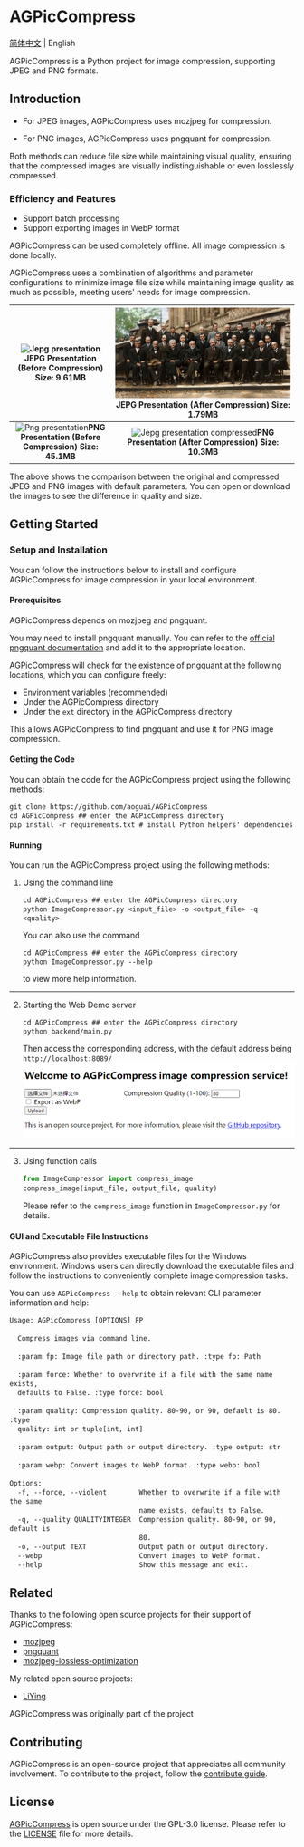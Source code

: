 # AGPicCompress

[简体中文](./README.md) | English

AGPicCompress is a Python project for image compression, supporting JPEG and PNG formats.

## Introduction

- For JPEG images, AGPicCompress uses mozjpeg for compression.

- For PNG images, AGPicCompress uses pngquant for compression.

Both methods can reduce file size while maintaining visual quality, ensuring that the compressed images are visually indistinguishable or even losslessly compressed.

### Efficiency and Features

- Support batch processing
- Support exporting images in WebP format

AGPicCompress can be used completely offline. All image compression is done locally.

AGPicCompress uses a combination of algorithms and parameter configurations to minimize image file size while maintaining image quality as much as possible, meeting users' needs for image compression.

| ![Jepg presentation](../images/test.jpg) JEPG Presentation (Before Compression) Size: 9.61MB  |  ![Jepg presentation compressed](../images/test_compressed.jpg)JEPG Presentation (After Compression) Size: 1.79MB   |
|:---------------------------------------------------------------------------------------------:|:-------------------------------------------------------------------------------------------------------------------:|
| ![Png presentation](../images/test.png)**PNG Presentation (Before Compression) Size: 45.1MB** | ![Jepg presentation compressed](../images/test_compressed.png)**PNG Presentation (After Compression) Size: 10.3MB** |

The above shows the comparison between the original and compressed JPEG and PNG images with default parameters. You can open or download the images to see the difference in quality and size.

## Getting Started

### Setup and Installation

You can follow the instructions below to install and configure AGPicCompress for image compression in your local environment.

#### Prerequisites

AGPicCompress depends on mozjpeg and pngquant.

You may need to install pngquant manually. You can refer to the [official pngquant documentation](https://pngquant.org/) and add it to the appropriate location.

AGPicCompress will check for the existence of pngquant at the following locations, which you can configure freely:
- Environment variables (recommended)
- Under the AGPicCompress directory
- Under the `ext` directory in the AGPicCompress directory

This allows AGPicCompress to find pngquant and use it for PNG image compression.

#### Getting the Code

You can obtain the code for the AGPicCompress project using the following methods:

```shell
git clone https://github.com/aoguai/AGPicCompress
cd AGPicCompress ## enter the AGPicCompress directory
pip install -r requirements.txt # install Python helpers' dependencies
```

#### Running

You can run the AGPicCompress project using the following methods:

1. Using the command line
    ```shell
    cd AGPicCompress ## enter the AGPicCompress directory
    python ImageCompressor.py <input_file> -o <output_file> -q <quality>
    ```
    You can also use the command
    ```shell
    cd AGPicCompress ## enter the AGPicCompress directory
    python ImageCompressor.py --help
    ```
    to view more help information.

---

2. Starting the Web Demo server
    ```shell
    cd AGPicCompress ## enter the AGPicCompress directory
    python backend/main.py
    ```
    Then access the corresponding address, with the default address being `http://localhost:8089/`
    ![web_demo](../images/web_demo.png)

---

3. Using function calls
    ```python
    from ImageCompressor import compress_image
    compress_image(input_file, output_file, quality)
    ```
   Please refer to the `compress_image` function in `ImageCompressor.py` for details.

#### GUI and Executable File Instructions

AGPicCompress also provides executable files for the Windows environment. Windows users can directly download the executable files and follow the instructions to conveniently complete image compression tasks.

You can use `AGPicCompress --help` to obtain relevant CLI parameter information and help:
```angular2html
Usage: AGPicCompress [OPTIONS] FP                                        

  Compress images via command line.

  :param fp: Image file path or directory path. :type fp: Path

  :param force: Whether to overwrite if a file with the same name exists,
  defaults to False. :type force: bool

  :param quality: Compression quality. 80-90, or 90, default is 80. :type
  quality: int or tuple[int, int]

  :param output: Output path or output directory. :type output: str

  :param webp: Convert images to WebP format. :type webp: bool

Options:
  -f, --force, --violent        Whether to overwrite if a file with the same
                                name exists, defaults to False.
  -q, --quality QUALITYINTEGER  Compression quality. 80-90, or 90, default is
                                80.
  -o, --output TEXT             Output path or output directory.
  --webp                        Convert images to WebP format.
  --help                        Show this message and exit.
```

## Related

Thanks to the following open source projects for their support of AGPicCompress:

- [mozjpeg](https://github.com/mozilla/mozjpeg)
- [pngquant](https://github.com/kornelski/pngquant)
- [mozjpeg-lossless-optimization](https://github.com/wanadev/mozjpeg-lossless-optimization)

My related open source projects:

- [LiYing](https://github.com/aoguai/LiYing)

AGPicCompress was originally part of the project

## Contributing

AGPicCompress is an open-source project that appreciates all community involvement. To contribute to the project, follow the [contribute guide](./CONTRIBUTING.md).

## License

[AGPicCompress](https://github.com/aoguai/AGPicCompress) is open source under the GPL-3.0 license. Please refer to the [LICENSE](../LICENSE) file for more details.
